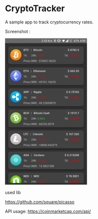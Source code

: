 # CryptoTracker
A sample app to track cryptocurrency rates.

Screenshot :

<img src="https://github.com/SyedFaseehUddin/CryptoTracker/blob/master/screenshot/Screenshot.png" height="480" width="270">


used lib

https://github.com/square/picasso

API usage: 
https://coinmarketcap.com/api/

